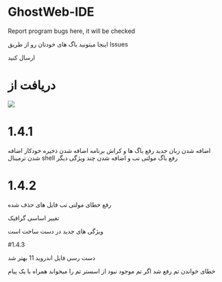 # GhostWeb-IDE


Report program bugs here, it will be checked


اینجا میتونید باگ های خودتان رو از طریق Issues

ارسال کنید


# دریافت از

<a href="https://myket.ir/app/Ninja.coder.Ghostemane.code?utm_source=search-ads-gift&utm_medium=cpc"><img src="https://myket.ir/core/images/logo/get-en.png" /> </a>
# 1.4.1

اضافه شدن زبان جدید
رفع باگ ها و کراش برنامه
اضافه شدن ذخیره خودکار
اضافه شدن ترمینال shell
رفع باگ مولتی تب
و اضافه شدن چند ویژگی دیگر


# 1.4.2

رفع خطای مولتی تب فایل های حذف شده


تغییر اساسی گرافیک

ویژگی های جدید در دست ساخت است


#1.4.3

دست رسی فایل اندروید 11 بهتر شد

خطای خواندن تم رفع شد اگر تم موجود نبود از اسستر تم را میخواند همراه با یک پیام
